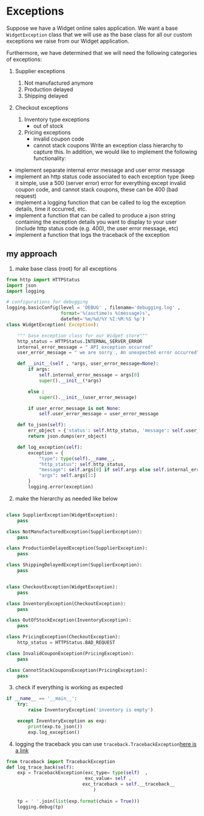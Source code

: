 # Exceptions 
Suppose we have a Widget online sales application. We want a base 
`WidgetException` class that we will use as the base class for all our custom 
exceptions we raise from our Widget application.

Furthermore, we have determined that we will need the following categories of exceptions:

1. Supplier exceptions
    1. Not manufactured anymore
    2. Production delayed
    3. Shipping delayed
    
2. Checkout exceptions
    1. Inventory type exceptions
        - out of stock
    2. Pricing exceptions
        - invalid coupon code
        - cannot stack coupons
Write an exception class hierarchy to capture this. 
In addition, we would like to implement the following functionality:

- implement separate internal error message and user error message
- implement an http status code associated to each exception type (keep it simple, use a 500 (server error) error for everything
except invalid coupon code, and cannot stack coupons, these can be 400 (bad request)
- implement a logging function that can be called to log the exception details, time it occurred, etc.
- implement a function that can be called to produce a json string containing the exception details you want to display to
your user (include http status code (e.g. 400), the user error message, etc)
- implement a function that logs the traceback of the exception
## my approach 
1. make  base class (root) for all exceptions
```python 
from http import HTTPStatus
import json
import logging

# configurations for debugging  
logging.basicConfig(level = 'DEBUG' , filename='debugging.log' ,
                    format='%(asctime)s %(message)s',
                    datefmt='%m/%d/%Y %I:%M:%S %p')
class WidgetException( Exception):

    """ base exception class for our Widget store"""
    http_status = HTTPStatus.INTERNAL_SERVER_ERROR
    internal_error_message = " API exception occurred"
    user_error_message = " we are sorry , An unexpected error occurred"

    def __init__(self , *args, user_error_message=None):
        if args:
            self.internal_error_message = args[0]
            super().__init__(*args)

        else :
            super().__init__(user_error_message)

        if user_error_message is not None:
            self.user_error_message = user_error_message

    def to_json(self):
        err_object = {'status': self.http_status, 'message': self.user_error_message}
        return json.dumps(err_object)

    def log_exception(self):
        exception = {
            "type": type(self).__name__,
            "http_status": self.http_status,
            "message": self.args[0] if self.args else self.internal_error_message,
            "args": self.args[1:]
        }
        logging.error(exception)

```
2. make the hierarchy  as needed  like below 

```python 

class SupplierException(WidgetException):
    pass

class NotManufacturedException(SupplierException):
    pass

class ProductionDelayedException(SupplierException):
    pass

class ShippingDelayedException(SupplierException):
    pass


class CheckoutException(WidgetException):
    pass

class InventoryException(CheckoutException):
    pass

class OutOfStockException(InventoryException):
    pass

class PricingException(CheckoutException):
    http_status = HTTPStatus.BAD_REQUEST

class InvalidCouponException(PricingException):
    pass

class CannotStackCouponsException(PricingException):
    pass
```

3. check if everything is working as expected 
```python 
if __name__ == '__main__':
    try:
        raise InventoryException('inventory is empty')

    except InventoryException as exp:
        print(exp.to_json())
        exp.log_exception()

```
4. logging the traceback
you can use `traceback.TracebackException`[here is a link](https://docs.python.org/3/library/traceback.html#tracebackexception-objects)
```python
from traceback import TracebackException
def log_trace_back(self):
    exp = TracebackException(exc_type= type(self)  ,
                             exc_value= self ,
                            exc_traceback = self.__traceback__
                                )
     
    tp = ' '.join(list(exp.format(chain = True)))
    logging.debug(tp)
```
 
